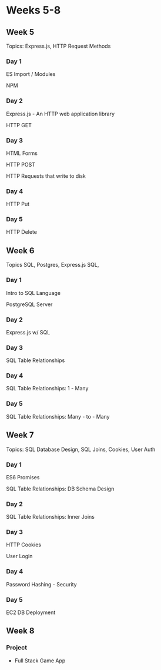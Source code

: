 # Weeks 5-8

## **Week 5**

Topics: Express.js, HTTP Request Methods

### Day 1

ES Import / Modules

NPM

### Day **2**

Express.js - An HTTP  web application library

HTTP GET

### Day 3

HTML Forms

HTTP POST

HTTP Requests that write to disk

### Day 4

HTTP Put

### Day 5

HTTP Delete

## **Week 6**

Topics SQL, Postgres, Express.js SQL,

### Day 1

Intro to SQL Language

PostgreSQL Server

### Day 2

Express.js w/ SQL

### Day 3

SQL Table Relationships

### Day 4

SQL Table Relationships: 1 - Many

### Day 5

SQL Table Relationships: Many - to - Many

## Week 7

Topics: SQL Database Design, SQL Joins, Cookies, User Auth

### Day 1

ES6 Promises

SQL Table Relationships: DB Schema Design

### Day 2

SQL Table Relationships: Inner Joins

### Day 3

HTTP Cookies

User Login

### Day 4

Password Hashing - Security

### Day 5

EC2 DB Deployment

## Week 8

### Project

* Full Stack Game App

